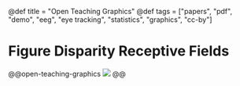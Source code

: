 @def title = "Open Teaching Graphics"
@def tags = ["papers", "pdf", "demo", "eeg", "eye tracking", "statistics", "graphics", "cc-by"]

# Figure Disparity Receptive Fields


@@open-teaching-graphics
![](/assets/teaching-resources/figure_disparity_receptiveFields.png)
@@


